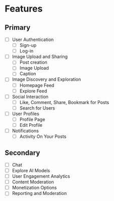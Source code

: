 # Features

## Primary

- [ ] User Authentication
  - [ ] Sign-up
  - [ ] Log-in
- [ ] Image Upload and Sharing
  - [ ] Post creation
  - [ ] Image Upload
  - [ ] Caption
- [ ] Image Discovery and Exploration
  - [ ] Homepage Feed
  - [ ] Explore Feed
- [ ] Social Interaction
  - [ ] Like, Comment, Share, Bookmark for Posts
  - [ ] Search for Users
- [ ] User Profiles
  - [ ] Profile Page
  - [ ] Edit Profile
- [ ] Notifications
  - [ ] Activity On Your Posts

## Secondary

- [ ] Chat
- [ ] Explore AI Models
- [ ] User Engagement Analytics
- [ ] Content Moderation
- [ ] Monetization Options
- [ ] Reporting and Moderation

